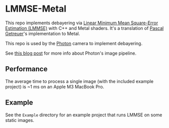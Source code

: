 # LMMSE-Metal

This repo implements debayering via [Linear Minimum Mean Square-Error Estimation (LMMSE)](https://www4.comp.polyu.edu.hk/~cslzhang/paper/LMMSEdemosaicing.pdf) with C++ and Metal shaders. It's a translation of [Pascal Getreuer](https://www.ipol.im/pub/art/2011/g_zwld/)'s implementation to Metal.

This repo is used by the [Photon](https://toaster.llc/photon) camera to implement debayering.

See [this blog post](http://toaster.llc/blog/image-pipeline) for more info about Photon's image pipeline.



## Performance

The average time to process a single image (with the included example project) is ~1 ms on an Apple M3 MacBook Pro.


## Example

See the `Example` directory for an example project that runs LMMSE on some static images.
